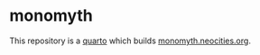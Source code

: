 # monomyth

This repository is a
[quarto](https://quarto.neocities.org/)
which builds
[monomyth.neocities.org](https://monomyth.neocities.org/).
